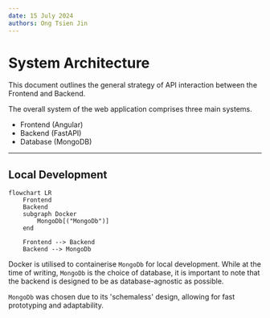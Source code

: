 ```yaml
---
date: 15 July 2024
authors: Ong Tsien Jin
---
```


# System Architecture

This document outlines the general strategy of API interaction between the Frontend and Backend.

The overall system of the web application comprises three main systems.

- Frontend (Angular)
- Backend (FastAPI)
- Database (MongoDB)

---

## Local Development

```mermaid
flowchart LR
    Frontend
    Backend
    subgraph Docker
        MongoDb[("MongoDb")]
    end

    Frontend --> Backend
    Backend --> MongoDb
```

Docker is utilised to containerise `MongoDb` for local development. While at the time of writing, `MongoDb` is the choice of database, it is important to note that the backend is designed to be as database-agnostic as possible.

`MongoDb` was chosen due to its 'schemaless' design, allowing for fast prototyping and adaptability.
